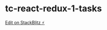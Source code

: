 # tc-react-redux-1-tasks

[Edit on StackBlitz ⚡️](https://stackblitz.com/edit/tc-react-redux-1-tasks)